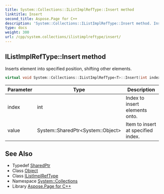 ```yaml
---
title: System::Collections::IListImplRefType::Insert method
linktitle: Insert
second_title: Aspose.Page for C++
description: 'System::Collections::IListImplRefType::Insert method. Inserts element into specified position, shifting other elements in C++.'
type: docs
weight: 300
url: /cpp/system.collections/ilistimplreftype/insert/
---
```

## IListImplRefType::Insert method


Inserts element into specified position, shifting other elements.

```cpp
virtual void System::Collections::IListImplRefType<T>::Insert(int index, System::SharedPtr<System::Object> value) override
```


| Parameter | Type | Description |
| --- | --- | --- |
| index | int | Index to insert elements onto. |
| value | System::SharedPtr\<System::Object\> | Item to insert at specified index. |

## See Also

* Typedef [SharedPtr](../../../system/sharedptr/)
* Class [Object](../../../system/object/)
* Class [IListImplRefType](../)
* Namespace [System::Collections](../../)
* Library [Aspose.Page for C++](../../../)

